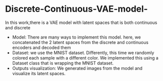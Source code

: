 # Discrete-Continuous-VAE-model-

In this work,there is a VAE model with latent spaces that is both continuous and discrete
- Model: There are many ways to implement this model. here, we concatenated the 2 latent spaces from the discrete and continuous encoders and decoded them 
- Dataset: we use the MNIST dataset. Differently, this time we randomly
colored each sample with a different color. We implemented this using a Dataset
class that is wrapping the MNIST dataset.
- Outputs visualization: We generated images from the model and visualize its latent
spaces. 
